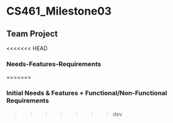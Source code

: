 # CS461_Milestone03
## Team Project
<<<<<<< HEAD
### Needs-Features-Requirements
=======
### Initial Needs & Features + Functional/Non-Functional Requirements
>>>>>>> dev
